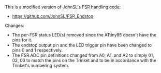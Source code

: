 This is a modified version of JohnSL's FSR handling code: 
* https://github.com/JohnSL/FSR_Endstop

Changes:
* The per-FSR status LED(s) removed since the ATtiny85 doesn't have the pins for it.
* The endstop output pin and the LED trigger pin have been changed to pins 0 and 1 respectively.
* The FSR ADC pin definitions changed from A0, A1, and A2 to simply 01, 02, 03 to match the pins on the Trinket and to be in accordance with the Trinket's numbering system.

